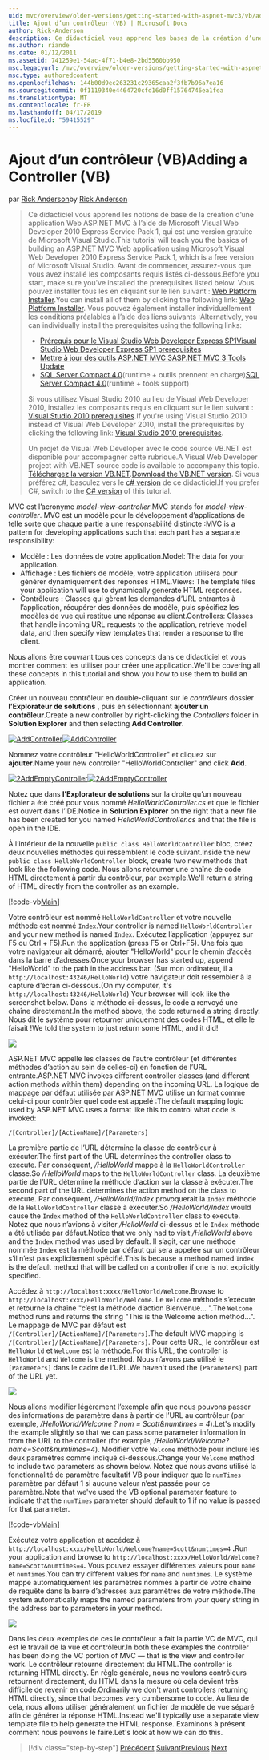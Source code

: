```yaml
---
uid: mvc/overview/older-versions/getting-started-with-aspnet-mvc3/vb/adding-a-controller
title: Ajout d’un contrôleur (VB) | Microsoft Docs
author: Rick-Anderson
description: Ce didacticiel vous apprend les bases de la création d’une application Web ASP.NET MVC à l’aide de Microsoft Visual Web Developer 2010 Express Service Pack 1, qui est en cours...
ms.author: riande
ms.date: 01/12/2011
ms.assetid: 741259e1-54ac-4f71-b4e8-2bd5560bb950
msc.legacyurl: /mvc/overview/older-versions/getting-started-with-aspnet-mvc3/vb/adding-a-controller
msc.type: authoredcontent
ms.openlocfilehash: 144b00d9ec263231c29365caa2f3fb7b96a7ea16
ms.sourcegitcommit: 0f1119340e4464720cfd16d0ff15764746ea1fea
ms.translationtype: MT
ms.contentlocale: fr-FR
ms.lasthandoff: 04/17/2019
ms.locfileid: "59415529"
---
```

# <a name="adding-a-controller-vb"></a><span data-ttu-id="7576e-103">Ajout d’un contrôleur (VB)</span><span class="sxs-lookup"><span data-stu-id="7576e-103">Adding a Controller (VB)</span></span>

<span data-ttu-id="7576e-104">par [Rick Anderson]((https://twitter.com/RickAndMSFT))</span><span class="sxs-lookup"><span data-stu-id="7576e-104">by [Rick Anderson]((https://twitter.com/RickAndMSFT))</span></span>

> <span data-ttu-id="7576e-105">Ce didacticiel vous apprend les notions de base de la création d’une application Web ASP.NET MVC à l’aide de Microsoft Visual Web Developer 2010 Express Service Pack 1, qui est une version gratuite de Microsoft Visual Studio.</span><span class="sxs-lookup"><span data-stu-id="7576e-105">This tutorial will teach you the basics of building an ASP.NET MVC Web application using Microsoft Visual Web Developer 2010 Express Service Pack 1, which is a free version of Microsoft Visual Studio.</span></span> <span data-ttu-id="7576e-106">Avant de commencer, assurez-vous que vous avez installé les composants requis listés ci-dessous.</span><span class="sxs-lookup"><span data-stu-id="7576e-106">Before you start, make sure you've installed the prerequisites listed below.</span></span> <span data-ttu-id="7576e-107">Vous pouvez installer tous les en cliquant sur le lien suivant : [Web Platform Installer](https://www.microsoft.com/web/gallery/install.aspx?appid=VWD2010SP1Pack).</span><span class="sxs-lookup"><span data-stu-id="7576e-107">You can install all of them by clicking the following link: [Web Platform Installer](https://www.microsoft.com/web/gallery/install.aspx?appid=VWD2010SP1Pack).</span></span> <span data-ttu-id="7576e-108">Vous pouvez également installer individuellement les conditions préalables à l’aide des liens suivants :</span><span class="sxs-lookup"><span data-stu-id="7576e-108">Alternatively, you can individually install the prerequisites using the following links:</span></span>
> 
> - [<span data-ttu-id="7576e-109">Prérequis pour le Visual Studio Web Developer Express SP1</span><span class="sxs-lookup"><span data-stu-id="7576e-109">Visual Studio Web Developer Express SP1 prerequisites</span></span>](https://www.microsoft.com/web/gallery/install.aspx?appid=VWD2010SP1Pack)
> - [<span data-ttu-id="7576e-110">Mettre à jour des outils ASP.NET MVC 3</span><span class="sxs-lookup"><span data-stu-id="7576e-110">ASP.NET MVC 3 Tools Update</span></span>](https://www.microsoft.com/web/gallery/install.aspx?appsxml=&amp;appid=MVC3)
> - <span data-ttu-id="7576e-111">[SQL Server Compact 4.0](https://www.microsoft.com/web/gallery/install.aspx?appid=SQLCE;SQLCEVSTools_4_0)(runtime + outils prennent en charge)</span><span class="sxs-lookup"><span data-stu-id="7576e-111">[SQL Server Compact 4.0](https://www.microsoft.com/web/gallery/install.aspx?appid=SQLCE;SQLCEVSTools_4_0)(runtime + tools support)</span></span>
> 
> <span data-ttu-id="7576e-112">Si vous utilisez Visual Studio 2010 au lieu de Visual Web Developer 2010, installez les composants requis en cliquant sur le lien suivant : [Visual Studio 2010 prerequisites](https://www.microsoft.com/web/gallery/install.aspx?appsxml=&amp;appid=VS2010SP1Pack).</span><span class="sxs-lookup"><span data-stu-id="7576e-112">If you're using Visual Studio 2010 instead of Visual Web Developer 2010, install the prerequisites by clicking the following link: [Visual Studio 2010 prerequisites](https://www.microsoft.com/web/gallery/install.aspx?appsxml=&amp;appid=VS2010SP1Pack).</span></span>
> 
> <span data-ttu-id="7576e-113">Un projet de Visual Web Developer avec le code source VB.NET est disponible pour accompagner cette rubrique.</span><span class="sxs-lookup"><span data-stu-id="7576e-113">A Visual Web Developer project with VB.NET source code is available to accompany this topic.</span></span> <span data-ttu-id="7576e-114">[Téléchargez la version VB.NET](https://code.msdn.microsoft.com/Introduction-to-MVC-3-10d1b098).</span><span class="sxs-lookup"><span data-stu-id="7576e-114">[Download the VB.NET version](https://code.msdn.microsoft.com/Introduction-to-MVC-3-10d1b098).</span></span> <span data-ttu-id="7576e-115">Si vous préférez c#, basculez vers le [c# version](../cs/adding-a-controller.md) de ce didacticiel.</span><span class="sxs-lookup"><span data-stu-id="7576e-115">If you prefer C#, switch to the [C# version](../cs/adding-a-controller.md) of this tutorial.</span></span>


<span data-ttu-id="7576e-116">MVC est l’acronyme *model-view-controller*.</span><span class="sxs-lookup"><span data-stu-id="7576e-116">MVC stands for *model-view-controller*.</span></span> <span data-ttu-id="7576e-117">MVC est un modèle pour le développement d’applications de telle sorte que chaque partie a une responsabilité distincte :</span><span class="sxs-lookup"><span data-stu-id="7576e-117">MVC is a pattern for developing applications such that each part has a separate responsibility:</span></span>

- <span data-ttu-id="7576e-118">Modèle : Les données de votre application.</span><span class="sxs-lookup"><span data-stu-id="7576e-118">Model: The data for your application.</span></span>
- <span data-ttu-id="7576e-119">Affichage : Les fichiers de modèle, votre application utilisera pour générer dynamiquement des réponses HTML.</span><span class="sxs-lookup"><span data-stu-id="7576e-119">Views: The template files your application will use to dynamically generate HTML responses.</span></span>
- <span data-ttu-id="7576e-120">Contrôleurs : Classes qui gèrent les demandes d’URL entrantes à l’application, récupérer des données de modèle, puis spécifiez les modèles de vue qui restitue une réponse au client.</span><span class="sxs-lookup"><span data-stu-id="7576e-120">Controllers: Classes that handle incoming URL requests to the application, retrieve model data, and then specify view templates that render a response to the client.</span></span>

<span data-ttu-id="7576e-121">Nous allons être couvrant tous ces concepts dans ce didacticiel et vous montrer comment les utiliser pour créer une application.</span><span class="sxs-lookup"><span data-stu-id="7576e-121">We'll be covering all these concepts in this tutorial and show you how to use them to build an application.</span></span>

<span data-ttu-id="7576e-122">Créer un nouveau contrôleur en double-cliquant sur le *contrôleurs* dossier **l’Explorateur de solutions** , puis en sélectionnant **ajouter un contrôleur**.</span><span class="sxs-lookup"><span data-stu-id="7576e-122">Create a new controller by right-clicking the *Controllers* folder in **Solution Explorer** and then selecting **Add Controller**.</span></span>

<span data-ttu-id="7576e-123">[![AddController](adding-a-controller/_static/image2.png "AddController")](adding-a-controller/_static/image1.png)</span><span class="sxs-lookup"><span data-stu-id="7576e-123">[![AddController](adding-a-controller/_static/image2.png "AddController")](adding-a-controller/_static/image1.png)</span></span>

<span data-ttu-id="7576e-124">Nommez votre contrôleur &quot;HelloWorldController&quot; et cliquez sur **ajouter**.</span><span class="sxs-lookup"><span data-stu-id="7576e-124">Name your new controller &quot;HelloWorldController&quot; and click **Add**.</span></span>

<span data-ttu-id="7576e-125">[![2AddEmptyController](adding-a-controller/_static/image4.png "2AddEmptyController")](adding-a-controller/_static/image3.png)</span><span class="sxs-lookup"><span data-stu-id="7576e-125">[![2AddEmptyController](adding-a-controller/_static/image4.png "2AddEmptyController")](adding-a-controller/_static/image3.png)</span></span>

<span data-ttu-id="7576e-126">Notez que dans **l’Explorateur de solutions** sur la droite qu’un nouveau fichier a été créé pour vous nommé *HelloWorldController.cs* et que le fichier est ouvert dans l’IDE.</span><span class="sxs-lookup"><span data-stu-id="7576e-126">Notice in **Solution Explorer** on the right that a new file has been created for you named *HelloWorldController.cs* and that the file is open in the IDE.</span></span>

<span data-ttu-id="7576e-127">À l’intérieur de la nouvelle `public class HelloWorldController` bloc, créez deux nouvelles méthodes qui ressemblent le code suivant.</span><span class="sxs-lookup"><span data-stu-id="7576e-127">Inside the new `public class HelloWorldController` block, create two new methods that look like the following code.</span></span> <span data-ttu-id="7576e-128">Nous allons retourner une chaîne de code HTML directement à partir du contrôleur, par exemple.</span><span class="sxs-lookup"><span data-stu-id="7576e-128">We'll return a string of HTML directly from the controller as an example.</span></span>

[!code-vb[Main](adding-a-controller/samples/sample1.vb)]

<span data-ttu-id="7576e-129">Votre contrôleur est nommé `HelloWorldController` et votre nouvelle méthode est nommé `Index`.</span><span class="sxs-lookup"><span data-stu-id="7576e-129">Your controller is named `HelloWorldController` and your new method is named `Index`.</span></span> <span data-ttu-id="7576e-130">Exécutez l’application (appuyez sur F5 ou Ctrl + F5).</span><span class="sxs-lookup"><span data-stu-id="7576e-130">Run the application (press F5 or Ctrl+F5).</span></span> <span data-ttu-id="7576e-131">Une fois que votre navigateur ait démarré, ajouter &quot;HelloWorld&quot; pour le chemin d’accès dans la barre d’adresses.</span><span class="sxs-lookup"><span data-stu-id="7576e-131">Once your browser has started up, append &quot;HelloWorld&quot; to the path in the address bar.</span></span> <span data-ttu-id="7576e-132">(Sur mon ordinateur, il a `http://localhost:43246/HelloWorld`) votre navigateur doit ressembler à la capture d’écran ci-dessous.</span><span class="sxs-lookup"><span data-stu-id="7576e-132">(On my computer, it's `http://localhost:43246/HelloWorld`) Your browser will look like the screenshot below.</span></span> <span data-ttu-id="7576e-133">Dans la méthode ci-dessus, le code a renvoyé une chaîne directement.</span><span class="sxs-lookup"><span data-stu-id="7576e-133">In the method above, the code returned a string directly.</span></span> <span data-ttu-id="7576e-134">Nous dit le système pour retourner uniquement des codes HTML, et elle le faisait !</span><span class="sxs-lookup"><span data-stu-id="7576e-134">We told the system to just return some HTML, and it did!</span></span>

![](adding-a-controller/_static/image5.png)

<span data-ttu-id="7576e-135">ASP.NET MVC appelle les classes de l’autre contrôleur (et différentes méthodes d’action au sein de celles-ci) en fonction de l’URL entrante.</span><span class="sxs-lookup"><span data-stu-id="7576e-135">ASP.NET MVC invokes different controller classes (and different action methods within them) depending on the incoming URL.</span></span> <span data-ttu-id="7576e-136">La logique de mappage par défaut utilisée par ASP.NET MVC utilise un format comme celui-ci pour contrôler quel code est appelé :</span><span class="sxs-lookup"><span data-stu-id="7576e-136">The default mapping logic used by ASP.NET MVC uses a format like this to control what code is invoked:</span></span>

`/[Controller]/[ActionName]/[Parameters]`

<span data-ttu-id="7576e-137">La première partie de l’URL détermine la classe de contrôleur à exécuter.</span><span class="sxs-lookup"><span data-stu-id="7576e-137">The first part of the URL determines the controller class to execute.</span></span> <span data-ttu-id="7576e-138">Par conséquent, */HelloWorld* mappe à la `HelloWorldController` classe.</span><span class="sxs-lookup"><span data-stu-id="7576e-138">So */HelloWorld* maps to the `HelloWorldController` class.</span></span> <span data-ttu-id="7576e-139">La deuxième partie de l’URL détermine la méthode d’action sur la classe à exécuter.</span><span class="sxs-lookup"><span data-stu-id="7576e-139">The second part of the URL determines the action method on the class to execute.</span></span> <span data-ttu-id="7576e-140">Par conséquent, */HelloWorld/Index* provoquerait la `Index` méthode de la `HelloWorldController` classe à exécuter.</span><span class="sxs-lookup"><span data-stu-id="7576e-140">So */HelloWorld/Index* would cause the `Index` method of the `HelloWorldController` class to execute.</span></span> <span data-ttu-id="7576e-141">Notez que nous n’avions à visiter */HelloWorld* ci-dessus et le `Index` méthode a été utilisée par défaut.</span><span class="sxs-lookup"><span data-stu-id="7576e-141">Notice that we only had to visit */HelloWorld* above and the `Index` method was used by default.</span></span> <span data-ttu-id="7576e-142">Il s’agit, car une méthode nommée `Index` est la méthode par défaut qui sera appelée sur un contrôleur s’il n’est pas explicitement spécifié.</span><span class="sxs-lookup"><span data-stu-id="7576e-142">This is because a method named `Index` is the default method that will be called on a controller if one is not explicitly specified.</span></span>

<span data-ttu-id="7576e-143">Accédez à `http://localhost:xxxx/HelloWorld/Welcome`.</span><span class="sxs-lookup"><span data-stu-id="7576e-143">Browse to `http://localhost:xxxx/HelloWorld/Welcome`.</span></span> <span data-ttu-id="7576e-144">Le `Welcome` méthode s’exécute et retourne la chaîne &quot;c’est la méthode d’action Bienvenue... &quot;.</span><span class="sxs-lookup"><span data-stu-id="7576e-144">The `Welcome` method runs and returns the string &quot;This is the Welcome action method...&quot;.</span></span> <span data-ttu-id="7576e-145">Le mappage de MVC par défaut est `/[Controller]/[ActionName]/[Parameters]`.</span><span class="sxs-lookup"><span data-stu-id="7576e-145">The default MVC mapping is `/[Controller]/[ActionName]/[Parameters]`.</span></span> <span data-ttu-id="7576e-146">Pour cette URL, le contrôleur est `HelloWorld` et `Welcome` est la méthode.</span><span class="sxs-lookup"><span data-stu-id="7576e-146">For this URL, the controller is `HelloWorld` and `Welcome` is the method.</span></span> <span data-ttu-id="7576e-147">Nous n’avons pas utilisé le `[Parameters]` dans le cadre de l’URL.</span><span class="sxs-lookup"><span data-stu-id="7576e-147">We haven't used the `[Parameters]` part of the URL yet.</span></span>

![](adding-a-controller/_static/image6.png)

<span data-ttu-id="7576e-148">Nous allons modifier légèrement l’exemple afin que nous pouvons passer des informations de paramètre dans à partir de l’URL au contrôleur (par exemple, */HelloWorld/Welcome ? nom = Scott&amp;numtimes = 4*).</span><span class="sxs-lookup"><span data-stu-id="7576e-148">Let's modify the example slightly so that we can pass some parameter information in from the URL to the controller (for example, */HelloWorld/Welcome?name=Scott&amp;numtimes=4*).</span></span> <span data-ttu-id="7576e-149">Modifier votre `Welcome` méthode pour inclure les deux paramètres comme indiqué ci-dessous.</span><span class="sxs-lookup"><span data-stu-id="7576e-149">Change your `Welcome` method to include two parameters as shown below.</span></span> <span data-ttu-id="7576e-150">Notez que nous avons utilisé la fonctionnalité de paramètre facultatif VB pour indiquer que le `numTimes` paramètre par défaut 1 si aucune valeur n’est passée pour ce paramètre.</span><span class="sxs-lookup"><span data-stu-id="7576e-150">Note that we've used the VB optional parameter feature to indicate that the `numTimes` parameter should default to 1 if no value is passed for that parameter.</span></span>

[!code-vb[Main](adding-a-controller/samples/sample2.vb)]

<span data-ttu-id="7576e-151">Exécutez votre application et accédez à `http://localhost:xxxx/HelloWorld/Welcome?name=Scott&numtimes=4` **.**</span><span class="sxs-lookup"><span data-stu-id="7576e-151">Run your application and browse to `http://localhost:xxxx/HelloWorld/Welcome?name=Scott&numtimes=4`**.**</span></span> <span data-ttu-id="7576e-152">Vous pouvez essayer différentes valeurs pour `name` et `numtimes`.</span><span class="sxs-lookup"><span data-stu-id="7576e-152">You can try different values for `name` and `numtimes`.</span></span> <span data-ttu-id="7576e-153">Le système mappe automatiquement les paramètres nommés à partir de votre chaîne de requête dans la barre d’adresses aux paramètres de votre méthode.</span><span class="sxs-lookup"><span data-stu-id="7576e-153">The system automatically maps the named parameters from your query string in the address bar to parameters in your method.</span></span>

![](adding-a-controller/_static/image7.png)

<span data-ttu-id="7576e-154">Dans les deux exemples de ces le contrôleur a fait la partie VC de MVC, qui est le travail de la vue et contrôleur.</span><span class="sxs-lookup"><span data-stu-id="7576e-154">In both these examples the controller has been doing the VC portion of MVC — that is the view and controller work.</span></span> <span data-ttu-id="7576e-155">Le contrôleur retourne directement du HTML.</span><span class="sxs-lookup"><span data-stu-id="7576e-155">The controller is returning HTML directly.</span></span> <span data-ttu-id="7576e-156">En règle générale, nous ne voulons contrôleurs retournent directement, du HTML dans la mesure où cela devient très difficile de revenir en code.</span><span class="sxs-lookup"><span data-stu-id="7576e-156">Ordinarily we don't want controllers returning HTML directly, since that becomes very cumbersome to code.</span></span> <span data-ttu-id="7576e-157">Au lieu de cela, nous allons utiliser généralement un fichier de modèle de vue séparé afin de générer la réponse HTML.</span><span class="sxs-lookup"><span data-stu-id="7576e-157">Instead we'll typically use a separate view template file to help generate the HTML response.</span></span> <span data-ttu-id="7576e-158">Examinons à présent comment nous pouvons le faire.</span><span class="sxs-lookup"><span data-stu-id="7576e-158">Let's look at how we can do this.</span></span>

> [!div class="step-by-step"]
> <span data-ttu-id="7576e-159">[Précédent](intro-to-aspnet-mvc-3.md)
> [Suivant](adding-a-view.md)</span><span class="sxs-lookup"><span data-stu-id="7576e-159">[Previous](intro-to-aspnet-mvc-3.md)
[Next](adding-a-view.md)</span></span>
